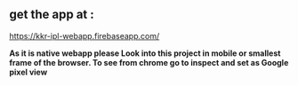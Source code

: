 ## get the app at :
https://kkr-ipl-webapp.firebaseapp.com/

**As it is native webapp please Look into this project in mobile or smallest frame of the browser.
To see from chrome go to inspect and set as Google pixel view**



